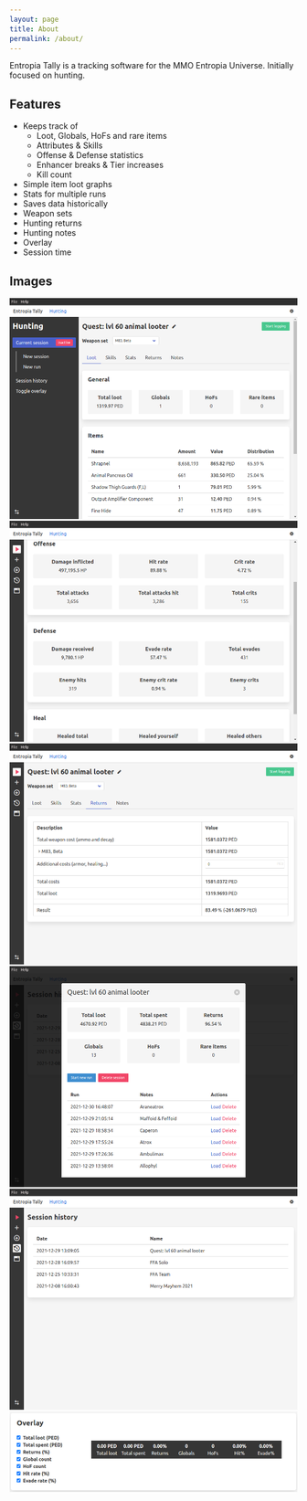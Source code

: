 ```yaml
---
layout: page
title: About
permalink: /about/
---
```


Entropia Tally is a tracking software for the MMO Entropia Universe. Initially focused on hunting.

## Features

- Keeps track of
  - Loot, Globals, HoFs and rare items
  - Attributes & Skills
  - Offense & Defense statistics
  - Enhancer breaks & Tier increases
  - Kill count
- Simple item loot graphs
- Stats for multiple runs
- Saves data historically
- Weapon sets
- Hunting returns
- Hunting notes
- Overlay
- Session time

## Images

![](/images/tally_loot.png)
![](/images/tally_stats.png)
![](/images/tally_returns.png)
![](/images/tally_session_history.png)
![](/images/tally_history.png)
![](/images/tally_overlay.png)
